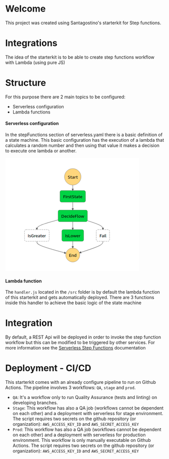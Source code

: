 # Welcome
This project was created using Santagostino's starterkit for Step functions.
# Integrations
The idea of the starterkit is to be able to create step functions workflow with Lambda (using pure JS)
# Structure
For this purpose there are 2 main topics to be configured:
- Serverless configuration
- Lambda functions

#### Serverless configuration
In the stepFunctions section of serverless.yaml there is a basic definition of a state machine. This basic configuration 
has the execution of a lambda that calculates a random number and then using that value it makes a decision to execute one 
lambda or another. 

![img.png](img.png)
#### Lambda function
The `handler.js` located in the `/src` folder is by default the lambda function of this starterkit and gets automatically deployed.
There are 3 functions inside this handler to achieve the basic logic of the state machine

# Integration
By default, a REST Api will be deployed in order to invoke the step function workflow but this can be modified to be triggered by other services. 
For more information see the [Serverless Step Functions](https://www.serverless.com/plugins/serverless-step-functions) documentation

# Deployment - CI/CD
This starterkit comes with an already configure pipeline to run on Github Actions.
The pipeline involves 3 workflows: `QA`, `stage` and `prod`.
- `QA`: It's a workflow only to run Quality Assurance (tests and linting) on developing branches.
- `Stage`: This workflow has also a QA job (workflows cannot be dependent on each other) and a deployment with serverless for stage environment. The script requires two secrets on the github repository (or organization): `AWS_ACCESS_KEY_ID` and `AWS_SECRET_ACCESS_KEY` 
- `Prod`: This workflow has also a QA job (workflows cannot be dependent on each other) and a deployment with serverless for production environment. This workflow is only manually executable on Github Actions. The script requires two secrets on the github repository (or organization): `AWS_ACCESS_KEY_ID` and `AWS_SECRET_ACCESS_KEY`
